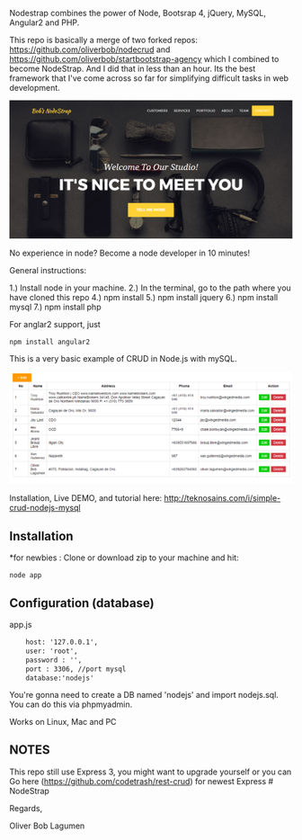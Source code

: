 Nodestrap combines the power of Node, Bootsrap 4, jQuery, MySQL, Angular2 and PHP.

This repo is basically a merge of two forked repos: https://github.com/oliverbob/nodecrud and https://github.com/oliverbob/startbootstrap-agency which I combined to become NodeStrap. And I did that in less than an hour. Its the best framework that I've come across so far for simplifying difficult tasks in web development.

![Alt text](/public/img/nodestrap.png?raw=true "NodeStrap screenshot")

No experience in node? Become a node developer in 10 minutes!

General instructions:

1.) Install node in your machine.
2.) In the terminal, go to the path where you have cloned this repo
4.) npm install
5.) npm install jquery
6.) npm install mysql
7.) npm install php

For anglar2 support, just

	npm install angular2

This is a very basic example of CRUD in Node.js with mySQL.

![Alt text](/public/img/record.png?raw=true "NodeStrap screenshot")

Installation, Live DEMO, and tutorial here: http://teknosains.com/i/simple-crud-nodejs-mysql

## Installation
*for newbies : Clone or download zip to your machine and hit:

	node app

## Configuration (database)
app.js

        host: '127.0.0.1',
        user: 'root',
        password : '',
        port : 3306, //port mysql
        database:'nodejs'	
	
You're gonna need to create a DB named 'nodejs' and import nodejs.sql. You can do this via phpmyadmin.

Works on Linux, Mac and PC

## NOTES
This repo still use Express 3, you might want to upgrade yourself or you can Go here (https://github.com/codetrash/rest-crud) for newest Express 
#   N o d e S t r a p 
 
 


Regards,

Oliver Bob Lagumen